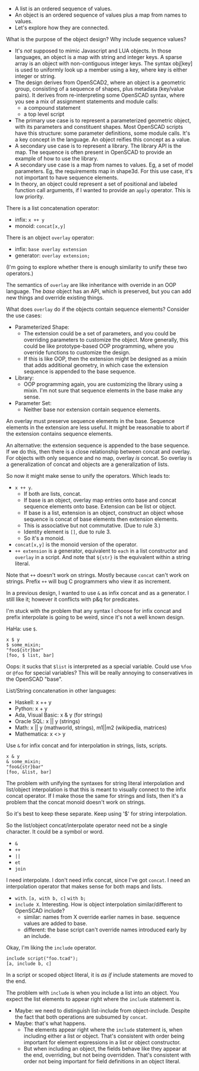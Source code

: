 * A list is an ordered sequence of values.
* An object is an ordered sequence of values plus a map from names to values.
* Let's explore how they are connected.

What is the purpose of the object design? Why include sequence values?
* It's *not* supposed to mimic Javascript and LUA objects.
  In those languages, an object is a map with string and integer keys.
  A sparse array is an object with non-contiguous integer keys.
  The syntax obj[key] is used to uniformly look up a member using a key,
  where key is either integer or string.
* The design derives from OpenSCAD2, where an object is a geometric group,
  consisting of a sequence of shapes, plus metadata (key/value pairs).
  It derives from re-interpreting some OpenSCAD syntax, where you see
  a mix of assignment statements and module calls:
  * a compound statement
  * a top level script
* The primary use case is to represent a parameterized geometric object,
  with its parameters and constituent shapes. Most OpenSCAD scripts have
  this structure: some parameter definitions, some module calls.
  It's a key concept in the language. An object reifies this concept as a value.
* A secondary use case is to represent a library.
  The library API is the map. The sequence is often present in OpenSCAD
  to provide an example of how to use the library.
* A secondary use case is a map from names to values. Eg, a set of model
  parameters. Eg, the requirements map in shape3d. For this use case, it's
  not important to have sequence elements.
* In theory, an object could represent a set of positional and labeled
  function call arguments, if I wanted to provide an `apply` operator.
  This is low priority.

There is a list concatenation operator:
* infix: `x ++ y`
* monoid: `concat[x,y]`

There is an object `overlay` operator:
* infix: `base overlay extension`
* generator: `overlay extension;`

(I'm going to explore whether there is enough similarity to unify these
two operators.)

The semantics of `overlay` are like inheritance with override
in an OOP language. The *base* object has an API, which is preserved,
but you can add new things and override existing things.

What does `overlay` do if the objects contain sequence elements?
Consider the use cases:
* Parameterized Shape:
  * The extension could be a set of parameters, and you could be overriding
    parameters to customize the object. More generally, this could be like
    prototype-based OOP programming, where you override functions to customize
    the design.
  * If this is like OOP, then the extension might be designed as a mixin
    that adds additional geometry, in which case the extension sequence is
    appended to the base sequence.
* Library:
  * OOP programming again, you are customizing the library using a mixin.
    I'm not sure that sequence elements in the base make any sense.
* Parameter Set:
  * Neither base nor extension contain sequence elements.

An overlay must preserve sequence elements in the base.
Sequence elements in the extension are less useful.
It might be reasonable to abort if the extension contains sequence elements.

An alternative: the extension sequence is appended to the base sequence.
If we do this, then there is a close relationship between concat and overlay.
For objects with only sequence and no map, overlay *is* concat.
So overlay is a generalization of concat and objects are a generalization
of lists.

So now it might make sense to unify the operators.
Which leads to:
* `x ++ y`.
   * If both are lists, concat.
   * If base is an object, overlay map entries onto base and concat sequence
     elements onto base. Extension can be list or object.
   * If base is a list, extension is an object,
     construct an object whose sequence is concat of base elements then
     extension elements.
   * This is associative but not commutative. (Due to rule 3.)
   * Identity element is `[]`, due to rule 3.
   * So it's a monoid.
* `concat[x,y]` is the monoid version of the operator.
* `++ extension` is a generator, equivalent to `each` in a list constructor
  and `overlay` in a script. And note that `${str}` is the equivalent within
  a string literal.

Note that `++` doesn't work on strings. Mostly because `concat` can't work
on strings. Prefix `++` will bug C programmers who view it as increment.

In a previous design, I wanted to use `&` as infix concat and as a generator.
I still like it; however it conflicts with p&q for predicates.

I'm stuck with the problem that any syntax I choose for infix concat
and prefix interpolate is going to be weird, since it's not a well known design.

HaHa: use `$`.
```
x $ y
$ some_mixin;
"foo${str}bar"
[foo, $ list, bar] 
```
Oops: it sucks that `$list` is interpreted as a special variable.
Could use `%foo` or `@foo` for special variables?
This will be really annoying to conservatives in the OpenSCAD "base".

List/String concatenation in other languages:
* Haskell: x ++ y
* Python: x + y
* Ada, Visual Basic: x & y (for strings)
* Oracle SQL: x || y (strings)
* Math: x || y (mathworld, strings), m1||m2 (wikipedia, matrices)
* Mathematica: x <> y

Use `&` for infix concat and for interpolation in strings, lists, scripts.
```
x & y
& some_mixin;
"foo&{str}bar"
[foo, &list, bar] 
```

The problem with unifying the syntaxes
for string literal interpolation and list/object interpolation
is that this is meant to visually connect to the infix concat operator.
If I make those the same for strings and lists, then it's a problem that
the concat monoid doesn't work on strings.

So it's best to keep these separate. Keep using '$' for string interpolation.

So the list/object concat/interpolate operator need not be a single character.
It could be a symbol or word.
* `&`
* `++`
* `||`
* `et`
* `join`

I need interpolate. I don't need infix concat, since I've got `concat`.
I need an interpolation operator that makes sense for both maps and lists.
* `with`.
  `[a, with b, c]`
  `with b;`
* `include X`. Interesting. How is object interpolation similar/different to
  OpenSCAD include?
  * similar: names from X override earlier names in base.
    sequence values are added to base.
  * different: the base script can't override names introduced early
    by an include.

Okay, I'm liking the `include` operator.
```
include script("foo.tcad");
[a, include b, c]
```
In a script or scoped object literal,
it is *as if* include statements are moved to the end.

The problem with `include` is when you include a list into an object.
You expect the list elements to appear right where the `include` statement is.
* Maybe: we need to distinguish list-include from object-include.
  Despite the fact that both operations are subsumed by `concat`.
* Maybe: that's what happens.
  * The elements appear right where the `include` statement is, when including
    either a list or object. That's consistent with order being important
    for element expressions in a list or object constructor.
  * But when including an object, the fields behave like they appear at the end,
    overriding, but not being overridden. That's consistent with order not
    being important for field definitions in an object literal.
